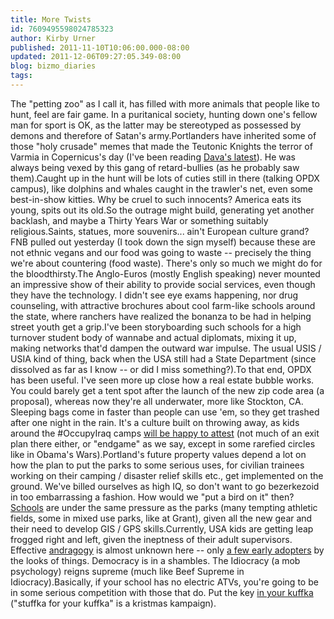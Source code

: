 ```yaml
---
title: More Twists
id: 7609495598024785323
author: Kirby Urner
published: 2011-11-10T10:06:00.000-08:00
updated: 2011-12-06T09:27:05.349-08:00
blog: bizmo_diaries
tags: 
---
```


[](http://www.flickr.com/photos/17157315@N00/6327951177/)The "petting zoo" as I call it, has filled with more animals that people like to hunt, feel are fair game.  In a puritanical society, hunting down one's fellow man for sport is OK, as the latter may be stereotyped as possessed by demons and therefore of Satan's army.Portlanders have inherited some of those "holy crusade" memes that made the Teutonic Knights the terror of Varmia in Copernicus's day (I've been reading [Dava's latest](http://worldgame.blogspot.com/2011/12/starry-night.html)).  He was always being vexed by this gang of retard-bullies (as he probably saw them).Caught up in the hunt will be lots of cuties still in there (talking OPDX campus), like dolphins and whales caught in the trawler's net, even some best-in-show kitties.  Why be cruel to such innocents?  America eats its young, spits out its old.So the outrage might build, generating yet another backlash, and maybe a Thirty Years War or something suitably religious.Saints, statues, more souvenirs...  ain't European culture grand?FNB pulled out yesterday (I took down the sign myself) because these are not ethnic vegans and our food was going to waste -- precisely the thing we're about countering (food waste).  There's only so much we might do for the bloodthirsty.The Anglo-Euros (mostly English speaking) never mounted an impressive show of their ability to provide social services, even though they have the technology.  I didn't see eye exams happening, nor drug counseling, with attractive brochures about cool farm-like schools around the state, where ranchers have realized the bonanza to be had in helping street youth get a grip.I've been storyboarding such schools for a high turnover student body of wannabe and actual diplomats, mixing it up, making networks that'd dampen the outward war impulse.  The usual USIS / USIA kind of thing, back when the USA still had a State Department (since dissolved as far as I know -- or did I miss something?).To that end, OPDX has been useful.  I've seen more up close how a real estate bubble works.  You could barely get a tent spot after the launch of the new zip code area (a proposal), whereas now they're all underwater, more like Stockton, CA.  Sleeping bags come in faster than people can use 'em, so they get trashed after one night in the rain.  It's a culture built on throwing away, as kids around the #OccupyIraq camps [will be happy to attest](http://worldgame.blogspot.com/2005/01/inside-iraq-untold-stories-movie.html) (not much of an exit plan there either, or "endgame" as we say, except in some rarefied circles like in Obama's Wars).Portland's future property values depend a lot on how the plan to put the parks to some serious uses, for civilian trainees working on their camping / disaster relief skills etc., get implemented on the ground.  We've billed ourselves as high IQ, so don't want to go bezerkezoid in too embarrassing a fashion.  How would we "put a bird on it" then?[Schools](http://worldgame.blogspot.com/2008/07/quaker-roots.html) are under the same pressure as the parks (many tempting athletic fields, some in mixed use parks, like at Grant), given all the new gear and their need to develop GIS / GPS skills.Currently, USA kids are getting leap frogged right and left, given the ineptness of their adult supervisors.  Effective [andragogy](http://mathforum.org/kb/message.jspa?messageID=7594227&tstart=0) is almost unknown here -- only [a few early adopters](http://mathforum.org/kb/message.jspa?messageID=7571790&tstart=0) by the looks of things.  Democracy is in a shambles.  The Idiocracy (a mob psychology) reigns supreme (much like Beef Supreme in Idiocracy).Basically, if your school has no electric ATVs, you're going to be in some serious competition with those that do.  Put the key [in your kuffka](http://mybizmo.blogspot.com/2011/10/october-look.html) ("stuffka for your kuffka" is a kristmas kampaign).